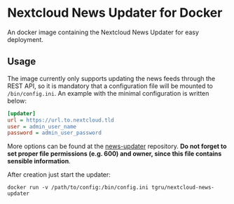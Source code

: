# Nextcloud News Updater for Docker

An docker image containing the Nextcloud News Updater for easy deployment.

## Usage

The image currently only supports updating the news feeds through the REST API, so it is mandatory that a configuration file will be mounted to `/bin/config.ini`. An example with the minimal configuration is written below:

```ini
[updater]
url = https://url.to.nextcloud.tld
user = admin_user_name
password = admin_user_password
```

More options can be found at the [news-updater](https://github.com/nextcloud/news-updater#Usage) repository. **Do not forget to set proper file permissions (e.g. 600) and owner, since this file contains sensible information**.

After creation just start the updater:

    docker run -v /path/to/config:/bin/config.ini tgru/nextcloud-news-updater
